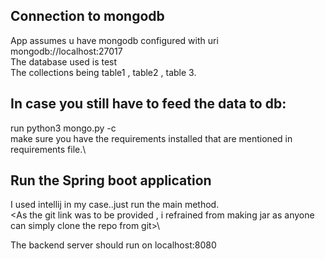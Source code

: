 ## Connection to mongodb
App assumes u have mongodb configured with uri mongodb://localhost:27017\
The database used is test\
The collections being table1 , table2 , table 3.

## In case you still have to feed the data to db:

run python3 mongo.py <textfile to be stored into db> -c <collection name of form table x>\
make sure you have the requirements installed that are mentioned in requirements file.\

## Run the Spring boot application  
I used intellij in my case..just run the main method.\
<As the git link was to be provided , i refrained from making jar as anyone can simply clone the repo from git>\

The backend server should run on localhost:8080
